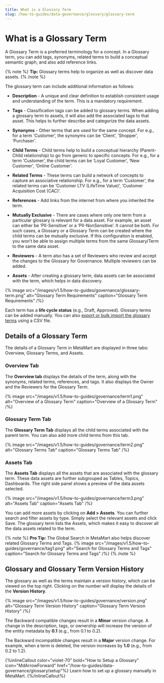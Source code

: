```yaml
---
title: What is a Glossary Term
slug: /how-to-guides/data-governance/glossary/glossary-term
---
```


# What is a Glossary Term

A Glossary Term is a preferred terminology for a concept. In a Glossary term, you can add tags, synonyms, related terms to build a conceptual semantic graph, and also add reference links.

{% note %}
**Tip:** Glossary terms help to organize as well as discover data assets.
{% /note %}

The glossary term can include additional information as follows:
- **Description** - A unique and clear definition to establish consistent usage and understanding of the term. This is a mandatory requirement.

- **Tags** - Classification tags can be added to glossary terms. When adding a glossary term to assets, it will also add the associated tags to that asset. This helps to further describe and categorize the data assets. 

- **Synonyms** - Other terms that are used for the same concept. For e.g., for a term ‘Customer’, the synonyms can be ‘Client’, ‘Shopper’, ‘Purchaser’.

- **Child Terms** - Child terms help to build a conceptual hierarchy (Parent-Child relationship) to go from generic to specific concepts. For e.g., for a term ‘Customer’, the child terms can be ‘Loyal Customer’, ‘New Customer’, ‘Online Customer’.

- **Related Terms** - These terms can build a network of concepts to capture an associative relationship. For e.g., for a term ‘Customer’, the related terms can be ‘Customer LTV (LifeTime Value)’, ‘Customer Acquisition Cost (CAC)’.

- **References** - Add links from the internet from where you inherited the term.

- **Mutually Exclusive** - There are cases where only one term from a particular glossary is relevant for a data asset. For example, an asset can either be ‘PII-Sensitive’ or a ‘PII-NonSensitive’. It cannot be both. For such cases, a Glossary or a Glossary Term can be created where the child terms can be mutually exclusive. If this configuration is enabled, you won’t be able to assign multiple terms from the same Glossary/Term to the same data asset.

- **Reviewers** - A term also has a set of Reviewers who review and accept the changes to the Glossary for Governance. Multiple reviewers can be added. 

- **Assets** - After creating a glossary term, data assets can be associated with the term, which helps in data discovery.

{% image
src="/images/v1.5/how-to-guides/governance/glossary-term.png"
alt="Glossary Term Requirements"
caption="Glossary Term Requirements"
/%}

Each term has a **life cycle status** (e.g., Draft, Approved). Glossary terms can be added manually. You can also [export or bulk import the glossary terms](/how-to-guides/data-governance/glossary/import) using a CSV file.

## Details of a Glossary Term

The details of a Glossary Term in MetaMart are displayed in three tabs: Overview, Glossary Terms, and Assets. 

### Overview Tab

The **Overview tab** displays the details of the term, along with the synonyms, related terms, references, and tags. It also displays the Owner and the Reviewers for the Glossary Term.

{% image
src="/images/v1.5/how-to-guides/governance/term1.png"
alt="Overview of a Glossary Term"
caption="Overview of a Glossary Term"
/%}

### Glossary Term Tab

The **Glossary Term Tab** displays all the child terms associated with the parent term. You can also add more child terms from this tab.

{% image
src="/images/v1.5/how-to-guides/governance/term2.png"
alt="Glossary Terms Tab"
caption="Glossary Terms Tab"
/%}

### Assets Tab

The **Assets Tab** displays all the assets that are associated with the glossary term. These data assets are further subgrouped as Tables, Topics, Dashboards. The right side panel shows a preview of the data assets selected.

{% image
src="/images/v1.5/how-to-guides/governance/term3.png"
alt="Assets Tab"
caption="Assets Tab"
/%}

You can add more assets by clicking on **Add > Assets**. You can further search and filter assets by type. Simply select the relevant assets and click Save. The glossary term lists the Assets, which makes it easy to discover all the data assets related to the term.

{% note %}
**Pro Tip:** The Global Search in MetaMart also helps discover related Glossary Terms and Tags.
{% image
src="/images/v1.5/how-to-guides/governance/tag1.png"
alt="Search for Glossary Terms and Tags"
caption="Search for Glossary Terms and Tags"
/%}
{% /note %}

## Glossary and Glossary Term Version History

The glossary as well as the terms maintain a version history, which can be viewed on the top right. Clicking on the number will display the details of the **Version History**.

{% image
src="/images/v1.5/how-to-guides/governance/version.png"
alt="Glossary Term Version History"
caption="Glossary Term Version History"
/%}

The Backward compatible changes result in a **Minor** version change. A change in the description, tags, or ownership will increase the version of the entity metadata by **0.1** (e.g., from 0.1 to 0.2).

The Backward incompatible changes result in a **Major** version change. For example, when a term is deleted, the version increases by **1.0** (e.g., from 0.2 to 1.2).

{%inlineCallout
  color="violet-70"
  bold="How to Setup a Glossary"
  icon="MdArrowForward"
  href="/how-to-guides/data-governance/glossary/setup"%}
  Learn how to set up a glossary manually in MetaMart.
{%/inlineCallout%}